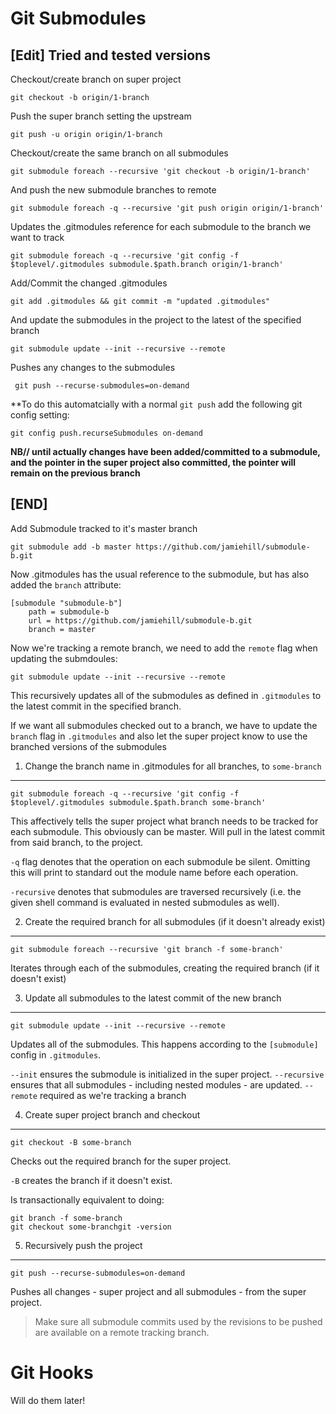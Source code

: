 Git Submodules
==============

[Edit] Tried and tested versions
--------------------------------

Checkout/create branch on super project

    git checkout -b origin/1-branch
    
Push the super branch setting the upstream 

    git push -u origin origin/1-branch
    
Checkout/create the same branch on all submodules

    git submodule foreach --recursive 'git checkout -b origin/1-branch'
    
And push the new submodule branches to remote

    git submodule foreach -q --recursive 'git push origin origin/1-branch'
    
Updates the .gitmodules reference for each submodule to the branch we want to track

    git submodule foreach -q --recursive 'git config -f $toplevel/.gitmodules submodule.$path.branch origin/1-branch'
    
Add/Commit the changed .gitmodules

    git add .gitmodules && git commit -m "updated .gitmodules"
    
And update the submodules in the project to the latest of the specified branch

    git submodule update --init --recursive --remote
    
Pushes any changes to the submodules

     git push --recurse-submodules=on-demand
     
 **To do this automatcially with a normal `git push` add the following git config setting:
 
    git config push.recurseSubmodules on-demand
    
**NB// until actually changes have been added/committed to a submodule, and the pointer in the super project also committed, the pointer will remain on the previous branch**

[END]
--------------------------------





Add Submodule tracked to it's master branch

    git submodule add -b master https://github.com/jamiehill/submodule-b.git
    
Now .gitmodules has the usual reference to the submodule, but has also added the `branch` attribute:

    [submodule "submodule-b"]
    	path = submodule-b
    	url = https://github.com/jamiehill/submodule-b.git
    	branch = master
    	
Now we're tracking a remote branch, we need to add the `remote` flag when updating the submdoules:

    git submodule update --init --recursive --remote
    
This recursively updates all of the submodules as defined in `.gitmodules` to the latest commit in the specified branch.

If we want all submodules checked out to a branch, we have to update the `branch` flag in `.gitmodules` and also let the super project know to use the branched versions of the submodules

1. Change the branch name in .gitmodules for all branches, to `some-branch`
------------------------------------------------------------------------

    git submodule foreach -q --recursive 'git config -f $toplevel/.gitmodules submodule.$path.branch some-branch'
    
This affectively tells the super project what branch needs to be tracked for each submodule.  This obviously can be master.  Will pull in the latest commit from said branch, to the project.
    
`-q` flag denotes that the operation on each submodule be silent.  Omitting this will print to standard out the module name before each operation.

`-recursive` denotes that submodules are traversed recursively (i.e. the given shell command is evaluated in nested submodules as well).
    
2. Create the required branch for all submodules (if it doesn't already exist)
------------------------------------------------------------------------------

    git submodule foreach --recursive 'git branch -f some-branch'
    
Iterates through each of the submodules, creating the required branch (if it doesn't exist)

3. Update all submodules to the latest commit of the new branch
---------------------------------------------------------------

    git submodule update --init --recursive --remote
    
Updates all of the submodules.  This happens according to the `[submodule]` config in `.gitmodules`.  

`--init` ensures the submodule is initialized in the super project.
`--recursive` ensures that all submodules - including nested modules - are updated.
`--remote` required as we're tracking a branch


4. Create super project branch and checkout
-------------------------------------------

    git checkout -B some-branch
    
Checks out the required branch for the super project.

`-B` creates the branch if it doesn't exist.

Is transactionally equivalent to doing:

    git branch -f some-branch
    git checkout some-branchgit -version
    
    
5. Recursively push the project
-------------------------------

    git push --recurse-submodules=on-demand
    
Pushes all changes - super project and all submodules - from the super project.
 
> Make sure all submodule commits used by the revisions to be pushed are available on a remote tracking branch.


Git Hooks
=========

Will do them later!